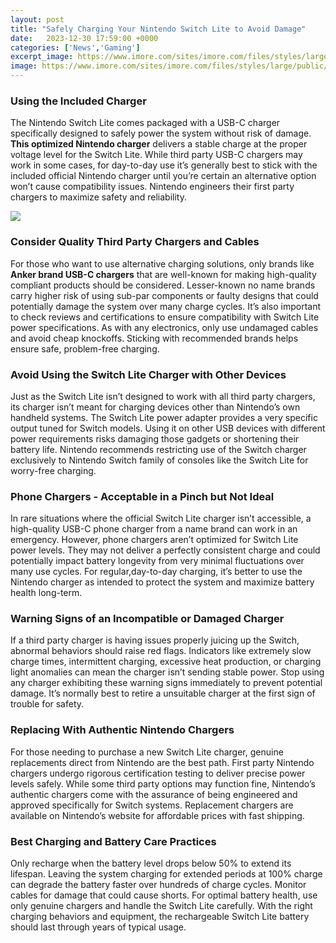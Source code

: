 ```yaml
---
layout: post
title: "Safely Charging Your Nintendo Switch Lite to Avoid Damage"
date:   2023-12-30 17:59:00 +0000
categories: ['News','Gaming']
excerpt_image: https://www.imore.com/sites/imore.com/files/styles/large/public/field/image/2019/09/nintendo-switch-lite-review-004.jpg?itok=rJ_d28WN
image: https://www.imore.com/sites/imore.com/files/styles/large/public/field/image/2019/09/nintendo-switch-lite-review-004.jpg?itok=rJ_d28WN
---
```


### Using the Included Charger 
The Nintendo Switch Lite comes packaged with a USB-C charger specifically designed to safely power the system without risk of damage. **This optimized Nintendo charger** delivers a stable charge at the proper voltage level for the Switch Lite. While third party USB-C chargers may work in some cases, for day-to-day use it’s generally best to stick with the included official Nintendo charger until you’re certain an alternative option won’t cause compatibility issues. Nintendo engineers their first party chargers to maximize safety and reliability.

![](http://images.nintendolife.com/news/2018/04/nintendo_has_detailed_the_usb_cables_you_can_use_to_safely_charge_your_switch/1280x720.jpg)
### Consider Quality Third Party Chargers and Cables
For those who want to use alternative charging solutions, only brands like **Anker brand USB-C chargers** that are well-known for making high-quality compliant products should be considered. Lesser-known no name brands carry higher risk of using sub-par components or faulty designs that could potentially damage the system over many charge cycles. It’s also important to check reviews and certifications to ensure compatibility with Switch Lite power specifications. As with any electronics, only use undamaged cables and avoid cheap knockoffs. Sticking with recommended brands helps ensure safe, problem-free charging.
### Avoid Using the Switch Lite Charger with Other Devices
Just as the Switch Lite isn’t designed to work with all third party chargers, its charger isn’t meant for charging devices other than Nintendo’s own handheld systems. The Switch Lite power adapter provides a very specific output tuned for Switch models. Using it on other USB devices with different power requirements risks damaging those gadgets or shortening their battery life. Nintendo recommends restricting use of the Switch charger exclusively to Nintendo Switch family of consoles like the Switch Lite for worry-free charging. 
### Phone Chargers - Acceptable in a Pinch but Not Ideal
In rare situations where the official Switch Lite charger isn’t accessible, a high-quality USB-C phone charger from a name brand can work in an emergency. However, phone chargers aren’t optimized for Switch Lite power levels. They may not deliver a perfectly consistent charge and could potentially impact battery longevity from very minimal fluctuations over many use cycles. For regular,day-to-day charging, it’s better to use the Nintendo charger as intended to protect the system and maximize battery health long-term.
### Warning Signs of an Incompatible or Damaged Charger 
If a third party charger is having issues properly juicing up the Switch, abnormal behaviors should raise red flags. Indicators like extremely slow charge times, intermittent charging, excessive heat production, or charging light anomalies can mean the charger isn’t sending stable power. Stop using any charger exhibiting these warning signs immediately to prevent potential damage. It’s normally best to retire a unsuitable charger at the first sign of trouble for safety.
### Replacing With Authentic Nintendo Chargers
For those needing to purchase a new Switch Lite charger, genuine replacements direct from Nintendo are the best path. First party Nintendo chargers undergo rigorous certification testing to deliver precise power levels safely. While some third party options may function fine, Nintendo’s authentic chargers come with the assurance of being engineered and approved specifically for Switch systems. Replacement chargers are available on Nintendo’s website for affordable prices with fast shipping.
### Best Charging and Battery Care Practices
Only recharge when the battery level drops below 50% to extend its lifespan. Leaving the system charging for extended periods at 100% charge can degrade the battery faster over hundreds of charge cycles. Monitor cables for damage that could cause shorts. For optimal battery health, use only genuine chargers and handle the Switch Lite carefully. With the right charging behaviors and equipment, the rechargeable Switch Lite battery should last through years of typical usage.